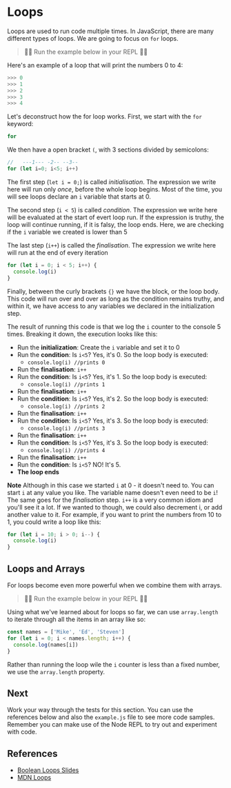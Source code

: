 # Loops

Loops are used to run code multiple times. In JavaScript, there are many different types of loops. We are going to focus on `for` loops.

> 👨‍💻 Run the example below in your REPL 👨‍💻

Here's an example of a loop that will print the numbers 0 to 4:

```javascript
>>> 0
>>> 1
>>> 2
>>> 3
>>> 4
```

Let's deconstruct how the for loop works. First, we start with the `for` keyword:

```javascript
for
```

We then have a open bracket `(`, with 3 sections divided by semicolons:

```javascript
//   ---1--- -2-- --3--
for (let i=0; i<5; i++)
```

The first step (`let i = 0;`) is called _initialisation_. The expression we write here will run only _once_, before the whole loop begins. Most of the time, you will see loops declare an `i` variable that starts at 0.

The second step (`i < 5`) is called _condition_. The expression we write here will be evaluated
at the start of evert loop run. If the expression is truthy, the loop will continue running, if it is falsy, the loop ends. Here, we are checking if the `i` variable we created is lower than 5

The last step (`i++`) is called the _finalisation_. The expression we write here will run at the end of every iteration

```javascript
for (let i = 0; i < 5; i++) {
  console.log(i)
}
```

Finally, between the curly brackets `{}` we have the block, or the loop body. This code will run over and over as long as the condition remains truthy, and within it, we have access to any variables we declared in the initialization step.

The result of running this code is that we log the `i` counter to the console 5 times. Breaking it down, the execution looks like this:

- Run the **initialization**: Create the `i` variable and set it to 0
- Run the **condition**: Is `i<5`? Yes, it's 0. So the loop body is executed:
  - `console.log(i) //prints 0`
- Run the **finalisation**: `i++`
- Run the **condition**: Is `i<5`? Yes, it's 1. So the loop body is executed:
  - `console.log(i) //prints 1`
- Run the **finalisation**: `i++`
- Run the **condition**: Is `i<5`? Yes, it's 2. So the loop body is executed:
  - `console.log(i) //prints 2`
- Run the **finalisation**: `i++`
- Run the **condition**: Is `i<5`? Yes, it's 3. So the loop body is executed:
  - `console.log(i) //prints 3`
- Run the **finalisation**: `i++`
- Run the **condition**: Is `i<5`? Yes, it's 3. So the loop body is executed:
  - `console.log(i) //prints 4`
- Run the **finalisation**: `i++`
- Run the **condition**: Is `i<5`? NO! It's 5.
- **The loop ends**

**Note** Although in this case we started `i` at 0 - it doesn't need to. You can start `i` at any value you like. The variable name doesn't even need to be `i`! The same goes for the _finalisation_ step. `i++` is a very common idiom and you'll see it a lot. If we wanted to though, we could also decrement i, or add another value to it. For example, if you want to print the numbers from 10 to 1, you could write a loop like this:

```javascript
for (let i = 10; i > 0; i--) {
  console.log(i)
}
```

## Loops and Arrays

For loops become even more powerful when we combine them with arrays.

> 👨‍💻 Run the example below in your REPL 👨‍💻

Using what we've learned about for loops so far, we can use `array.length` to iterate through all the items in an array like so:

```javascript
const names = ['Mike', 'Ed', 'Steven']
for (let i = 0; i < names.length; i++) {
  console.log(names[i])
}
```

Rather than running the loop wile the `i` counter is less than a fixed number, we use the `array.length` property.

## Next

Work your way through the tests for this section. You can use the references below and also
the `example.js` file to see more code samples. Remember you can make use of the Node REPL
to try out and experiment with code.

## References

- [Boolean Loops Slides](https://docs.google.com/presentation/d/1GSh7zybHz3R9Dt0xjGFbJJidhz8bQHi01liJDcjmxCg/edit?usp=sharing)
- [MDN Loops](https://developer.mozilla.org/en-US/docs/Web/JavaScript/Guide/Loops_and_iteration)
